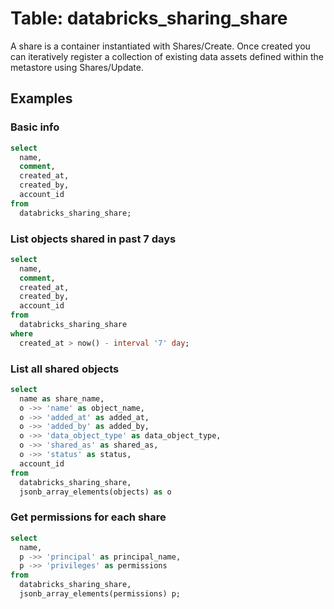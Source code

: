 # Table: databricks_sharing_share

A share is a container instantiated with Shares/Create. Once created you can iteratively register a collection of existing data assets defined within the metastore using Shares/Update.

## Examples

### Basic info

```sql
select
  name,
  comment,
  created_at,
  created_by,
  account_id
from
  databricks_sharing_share;
```

### List objects shared in past 7 days

```sql
select
  name,
  comment,
  created_at,
  created_by,
  account_id
from
  databricks_sharing_share
where
  created_at > now() - interval '7' day;
```

### List all shared objects

```sql
select
  name as share_name,
  o ->> 'name' as object_name,
  o ->> 'added_at' as added_at,
  o ->> 'added_by' as added_by,
  o ->> 'data_object_type' as data_object_type,
  o ->> 'shared_as' as shared_as,
  o ->> 'status' as status,
  account_id
from
  databricks_sharing_share,
  jsonb_array_elements(objects) as o
```

### Get permissions for each share

```sql
select
  name,
  p ->> 'principal' as principal_name,
  p ->> 'privileges' as permissions
from
  databricks_sharing_share,
  jsonb_array_elements(permissions) p;
```
